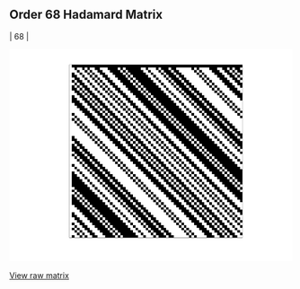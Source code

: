 ## Order 68 Hadamard Matrix

| 68 |

<img src="68.png" class="img-responsive" alt=""> 

[View raw matrix](order68.txt)
